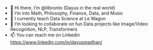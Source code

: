 - 👋 Hi there, I’m @lilbronto (Dayus in the real world)
- 👀 I’m into Math, Philosophy, Finance, Data, and Music
- 🌱 I currently teach Data Science at Le Wagon
- 💞️ I’m looking to collaborate on fun Data projects like Image/Video Recognition, NLP, Transformers
- 📫 You can reach me on Linkedin https://www.linkedin.com/in/dayusmadhan/

<!---
lilbronto/lilbronto is a ✨ special ✨ repository because its `README.md` (this file) appears on your GitHub profile.
You can click the Preview link to take a look at your changes.
--->
